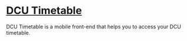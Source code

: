 # [DCU Timetable](http://dcutt.com)

DCU Timetable is a mobile front-end that helps you to access your DCU timetable.
